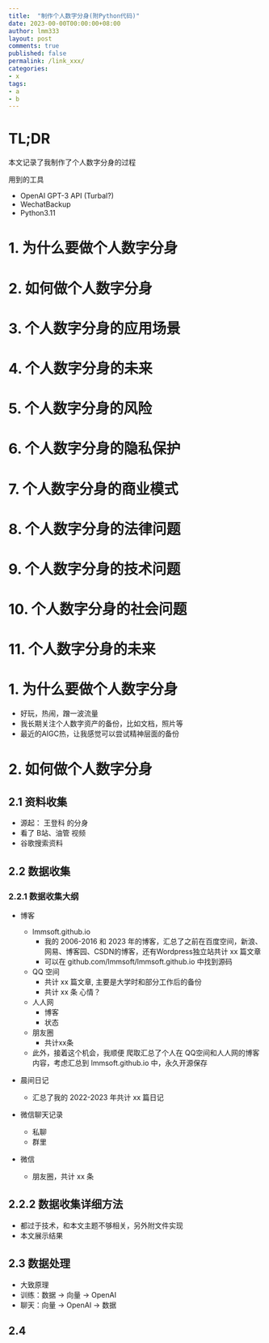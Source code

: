 ```yaml
---
title:  "制作个人数字分身(附Python代码)"
date: 2023-00-00T00:00:00+08:00
author: lmm333
layout: post
comments: true
published: false
permalink: /link_xxx/
categories:
- x
tags:
- a
- b
---
```


# TL;DR
本文记录了我制作了个人数字分身的过程

用到的工具
- OpenAI GPT-3 API (Turbal?)
- WechatBackup
- Python3.11

# 1. 为什么要做个人数字分身
# 2. 如何做个人数字分身
# 3. 个人数字分身的应用场景
# 4. 个人数字分身的未来
# 5. 个人数字分身的风险
# 6. 个人数字分身的隐私保护
# 7. 个人数字分身的商业模式
# 8. 个人数字分身的法律问题
# 9. 个人数字分身的技术问题
# 10. 个人数字分身的社会问题
# 11. 个人数字分身的未来

# 1. 为什么要做个人数字分身
- 好玩，热闹，蹭一波流量
- 我长期关注个人数字资产的备份，比如文档，照片等
- 最近的AIGC热，让我感觉可以尝试精神层面的备份

# 2. 如何做个人数字分身

## 2.1 资料收集
- 源起： 王登科 的分身
- 看了 B站、油管 视频
- 谷歌搜索资料

## 2.2 数据收集

### 2.2.1 数据收集大纲
- 博客
  - lmmsoft.github.io
    - 我的 2006-2016 和 2023 年的博客，汇总了之前在百度空间，新浪、网易、博客园、CSDN的博客，还有Wordpress独立站共计 xx 篇文章
    - 可以在 github.com/lmmsoft/lmmsoft.github.io 中找到源码
  - QQ 空间
    - 共计 xx 篇文章, 主要是大学时和部分工作后的备份
    - 共计 xx 条 心情？
  - 人人网
    - 博客
    - 状态
  - 朋友圈
    - 共计xx条
  - 此外，接着这个机会，我顺便 爬取汇总了个人在 QQ空间和人人网的博客内容，考虑汇总到 lmmsoft.github.io 中，永久开源保存
- 晨间日记
  - 汇总了我的 2022-2023 年共计 xx 篇日记

- 微信聊天记录
  - 私聊
  - 群里
- 微信
  - 朋友圈，共计 xx 条
## 2.2.2 数据收集详细方法
- 都过于技术，和本文主题不够相关，另外附文件实现
- 本文展示结果

## 2.3 数据处理
- 大致原理
- 训练：数据 -> 向量 -> OpenAI
- 聊天：向量 -> OpenAI -> 数据

## 2.4


